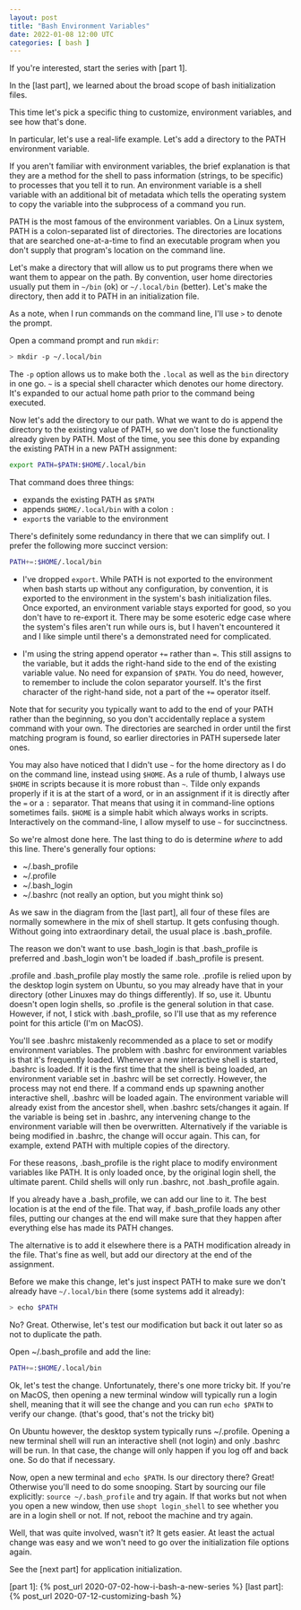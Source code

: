 ```yaml
---
layout: post
title: "Bash Environment Variables"
date: 2022-01-08 12:00 UTC
categories: [ bash ]
---
```


If you're interested, start the series with [part 1].

In the [last part], we learned about the broad scope of bash
initialization files.

This time let's pick a specific thing to customize, environment
variables, and see how that's done.

In particular, let's use a real-life example.  Let's add a directory to
the PATH environment variable.

If you aren't familiar with environment variables, the brief explanation
is that they are a method for the shell to pass information (strings, to
be specific) to processes that you tell it to run.  An environment
variable is a shell variable with an additional bit of metadata which
tells the operating system to copy the variable into the subprocess of a
command you run.

PATH is the most famous of the environment variables.  On a Linux
system, PATH is a colon-separated list of directories.  The directories
are locations that are searched one-at-a-time to find an executable
program when you don't supply that program's location on the command
line.

Let's make a directory that will allow us to put programs there when we
want them to appear on the path.  By convention, user home directories
usually put them in `~/bin` (ok) or `~/.local/bin` (better).  Let's make
the directory, then add it to PATH in an initialization file.

As a note, when I run commands on the command line, I'll use `>` to
denote the prompt.

Open a command prompt and run `mkdir`:

```bash
> mkdir -p ~/.local/bin
```

The `-p` option allows us to make both the `.local` as well as the `bin`
directory in one go.  `~` is a special shell character which denotes our
home directory.  It's expanded to our actual home path prior to the
command being executed.

Now let's add the directory to our path.  What we want to do is append
the directory to the existing value of PATH, so we don't lose the
functionality already given by PATH.  Most of the time, you see this
done by expanding the existing PATH in a new PATH assignment:

```bash
export PATH=$PATH:$HOME/.local/bin
```

That command does three things:

-   expands the existing PATH as `$PATH`
-   appends `$HOME/.local/bin` with a colon `:`
-   `export`s the variable to the environment

There's definitely some redundancy in there that we can simplify out.  I
prefer the following more succinct version:

```bash
PATH+=:$HOME/.local/bin
```

-   I've dropped `export`.  While PATH is not exported to the
    environment when bash starts up without any configuration, by
    convention, it is exported to the environment in the system's bash
    initialization files.  Once exported, an environment variable stays
    exported for good, so you don't have to re-export it.  There may be
    some esoteric edge case where the system's files aren't run while
    ours is, but I haven't encountered it and I like simple until
    there's a demonstrated need for complicated.

-   I'm using the string append operator `+=` rather than `=`.  This
    still assigns to the variable, but it adds the right-hand side to
    the end of the existing variable value.  No need for expansion of
    `$PATH`.  You do need, however, to remember to include the colon
    separator yourself.  It's the first character of the right-hand
    side, not a part of the `+=` operator itself.

Note that for security you typically want to add to the end of your PATH
rather than the beginning, so you don't accidentally replace a system
command with your own.  The directories are searched in order until the
first matching program is found, so earlier directories in PATH
supersede later ones.

You may also have noticed that I didn't use `~` for the home directory
as I do on the command line, instead using `$HOME`.  As a rule of thumb,
I always use `$HOME` in scripts because it is more robust than `~`.
Tilde only expands properly if it is at the start of a word, or in an
assignment if it is directly after the `=` or a `:` separator.  That
means that using it in command-line options sometimes fails.  `$HOME` is
a simple habit which always works in scripts.  Interactively on the
command-line, I allow myself to use `~` for succinctness.

So we're almost done here.  The last thing to do is determine *where* to
add this line.  There's generally four options:

-   ~/.bash_profile
-   ~/.profile
-   ~/.bash_login
-   ~/.bashrc (not really an option, but you might think so)

As we saw in the diagram from the [last part], all four of these files
are normally somewhere in the mix of shell startup.  It gets confusing
though.  Without going into extraordinary detail, the usual place is
.bash_profile.

The reason we don't want to use .bash_login is that .bash_profile is
preferred and .bash_login won't be loaded if .bash_profile is present.

.profile and .bash_profile play mostly the same role.  .profile is
relied upon by the desktop login system on Ubuntu, so you may already
have that in your directory (other Linuxes may do things differently).
If so, use it.  Ubuntu doesn't open login shells, so .profile is the
general solution in that case.  However, if not, I stick with
.bash_profile, so I'll use that as my reference point for this article
(I'm on MacOS).

You'll see .bashrc mistakenly recommended as a place to set or modify
environment variables.  The problem with .bashrc for environment
variables is that it's frequently loaded.  Whenever a new interactive
shell is started, .bashrc is loaded.  If it is the first time that the
shell is being loaded, an environment variable set in .bashrc will be
set correctly.  However, the process may not end there.  If a command
ends up spawning another interactive shell, .bashrc will be loaded
again.  The environment variable will already exist from the ancestor
shell, when .bashrc sets/changes it again.  If the variable is being set
in .bashrc, any intervening change to the environment variable will then
be overwritten.  Alternatively if the variable is being modified in
.bashrc, the change will occur again.  This can, for example, extend
PATH with multiple copies of the directory.

For these reasons, .bash_profile is the right place to modify
environment variables like PATH.  It is only loaded once, by the
original login shell, the ultimate parent.  Child shells will only run
.bashrc, not .bash_profile again.

If you already have a .bash_profile, we can add our line to it.  The
best location is at the end of the file.  That way, if .bash_profile
loads any other files, putting our changes at the end will make sure
that they happen after everything else has made its PATH changes.

The alternative is to add it elsewhere there is a PATH modification
already in the file.  That's fine as well, but add our directory at the
end of the assignment.

Before we make this change, let's just inspect PATH to make sure we
don't already have `~/.local/bin` there (some systems add it already):

```bash
> echo $PATH
```

No?  Great.  Otherwise, let's test our modification but back it out
later so as not to duplicate the path.

Open ~/.bash_profile and add the line:

```bash
PATH+=:$HOME/.local/bin
```

Ok, let's test the change.  Unfortunately, there's one more tricky bit.
If you're on MacOS, then opening a new terminal window will typically
run a login shell, meaning that it will see the change and you can run
`echo $PATH` to verify our change.  (that's good, that's not the tricky
bit)

On Ubuntu however, the desktop system typically runs ~/.profile.
Opening a new terminal shell will run an interactive shell (not login)
and only .bashrc will be run.  In that case, the change will only happen
if you log off and back one.  So do that if necessary.

Now, open a new terminal and `echo $PATH`.  Is our directory there?
Great!  Otherwise you'll need to do some snooping.  Start by sourcing
our file explicitly: `source ~/.bash_profile` and try again.  If that
works but not when you open a new window, then use `shopt login_shell`
to see whether you are in a login shell or not.  If not, reboot the
machine and try again.

Well, that was quite involved, wasn't it?  It gets easier.  At least the
actual change was easy and we won't need to go over the initialization
file options again.

See the [next part] for application initialization.

  [part 1]: {% post_url 2020-07-02-how-i-bash-a-new-series %}
  [last part]: {% post_url 2020-07-12-customizing-bash %}
